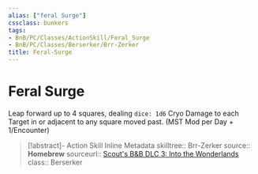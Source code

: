 ```yaml
---
alias: ["feral Surge"]
cssclass: bunkers
tags:
- BnB/PC/Classes/ActionSkill/Feral_Surge
- BnB/PC/Classes/Berserker/Brr-Zerker
title: Feral-Surge
---
```


# Feral Surge
Leap forward up to 4 squares, dealing `dice: 1d6` Cryo Damage to each Target in or adjacent to any square moved past.
(MST Mod per Day + 1/Encounter)

>[!abstract]- Action Skill Inline Metadata
> skilltree:: Brr-Zerker
> source:: **Homebrew**
> sourceurl:: [Scout's B&B DLC 3: Into the Wonderlands](https://docs.google.com/document/d/1MLOgrWwcLNTnP9PuXrKiLImy7SUh4hXO8arVUAlmdp0/edit)
> class:: Berserker